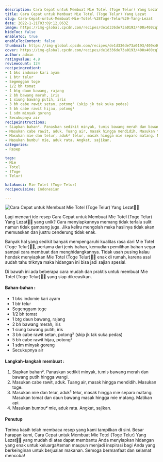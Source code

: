 ```yaml
---
description: Cara Cepat untuk Membuat Mie Totel (Toge Telur) Yang Lezat"
title: Cara Cepat untuk Membuat Mie Totel (Toge Telur) Yang Lezat
slug: Cara-Cepat-untuk-Membuat-Mie-Totel-%28Toge-Telur%29-Yang-Lezat
date: 2022-1-21T03:09:12.063Z
image: https://img-global.cpcdn.com/recipes/de1d336de73a0193/400x400cq70/photo.jpg
hideToc: false
enableToc: true
enableTocContent: false
thumbnail: https://img-global.cpcdn.com/recipes/de1d336de73a0193/400x400cq70/photo.jpg
cover: https://img-global.cpcdn.com/recipes/de1d336de73a0193/400x400cq70/photo.jpg
author: admin
ratingvalue: 4.8
reviewcount: 124
recipeingredient:
- 1 bks indomie kari ayam
- 1 btr telur
- Segenggam toge
- 1/2 bh tomat
- 1 btg daun bawang, rajang
- 2 bh bawang merah, iris
- 1 siung bawang putih, iris
- 3 bh cabe rawit setan, potong² (skip jk tak suka pedas)
- 5 bh cabe rawit hijau, potong²
- 1 sdm minyak goreng
- Secukupnya air
recipeinstructions:
- Siapkan bahan². Panaskan sedikit minyak, tumis bawang merah dan bawang putih hingga wangi.
- Masukan cabe rawit, aduk. Tuang air, masak hingga mendidih. Masukan toge.
- Masukan mie dan telur, aduk² telur, masak hingga mie separo matang. Masukan tomat dan daun bawang masak hingga mie matang. Matikan api.
- Masukan bumbu² mie, aduk rata. Angkat, sajikan.
categories:
- Resep

tags:
- Mie
- Totel
- (Toge
- Telur)

katakunci: Mie Totel (Toge Telur)
recipecuisine: Indonesian

---
```


![Cara Cepat untuk Membuat Mie Totel (Toge Telur) Yang Lezat👩‍🍳](https://img-global.cpcdn.com/recipes/de1d336de73a0193/400x400cq70/photo.jpg)

Lagi mencari ide resep Cara Cepat untuk Membuat Mie Totel (Toge Telur) Yang Lezat👩‍🍳 yang unik? Cara menyiapkannya memang tidak terlalu sulit namun tidak gampang juga. Jika keliru mengolah maka hasilnya tidak akan memuaskan dan justru cenderung tidak enak.

Banyak hal yang sedikit banyak mempengaruhi kualitas rasa dari Mie Totel (Toge Telur)👩‍🍳, pertama dari jenis bahan, kemudian pemilihan bahan segar sampai cara membuat dan menghidangkannya. Tidak usah pusing kalau hendak menyiapkan Mie Totel (Toge Telur)👩‍🍳 enak di rumah, karena asal sudah tahu triknya maka hidangan ini bisa jadi sajian spesial.

Di bawah ini ada beberapa cara mudah dan praktis untuk membuat Mie Totel (Toge Telur)👩‍🍳 yang siap dikreasikan.

<!--inarticleads1-->

#### Bahan-bahan :

- 1 bks indomie kari ayam
- 1 btr telur
- Segenggam toge
- 1/2 bh tomat
- 1 btg daun bawang, rajang
- 2 bh bawang merah, iris
- 1 siung bawang putih, iris
- 3 bh cabe rawit setan, potong² (skip jk tak suka pedas)
- 5 bh cabe rawit hijau, potong²
- 1 sdm minyak goreng
- Secukupnya air

<!--inarticleads2-->

#### Langkah-langkah membuat :

1. Siapkan bahan². Panaskan sedikit minyak, tumis bawang merah dan bawang putih hingga wangi.
1. Masukan cabe rawit, aduk. Tuang air, masak hingga mendidih. Masukan toge.
1. Masukan mie dan telur, aduk² telur, masak hingga mie separo matang. Masukan tomat dan daun bawang masak hingga mie matang. Matikan api.
1. Masukan bumbu² mie, aduk rata. Angkat, sajikan.

#### Penutup

Terima kasih telah membaca resep yang kami tampilkan di sini. Besar harapan kami, Cara Cepat untuk Membuat Mie Totel (Toge Telur) Yang Lezat👩‍🍳 yang mudah di atas dapat membantu Anda menyiapkan hidangan yang enak untuk keluarga/teman maupun menjadi inspirasi bagi Anda yang berkeinginan untuk berjualan makanan. Semoga bermanfaat dan selamat mencoba!